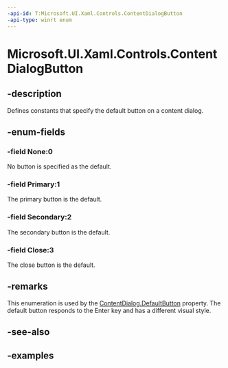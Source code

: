 ```yaml
---
-api-id: T:Microsoft.UI.Xaml.Controls.ContentDialogButton
-api-type: winrt enum
---
```


<!-- Enumeration syntax.
public enum ContentDialogButton : int {
	None = 0
	Primary = 1
	Secondary = 2
	Close = 3
}
-->

# Microsoft.UI.Xaml.Controls.ContentDialogButton

## -description
Defines constants that specify the default button on a content dialog.

## -enum-fields

### -field None:0
No button is specified as the default.

### -field Primary:1
The primary button is the default.

### -field Secondary:2
The secondary button is the default.

### -field Close:3
The close button is the default.

## -remarks
This enumeration is used by the [ContentDialog.DefaultButton](contentdialog_defaultbutton.md) property.
The default button responds to the Enter key and has a different visual style.

## -see-also

## -examples

